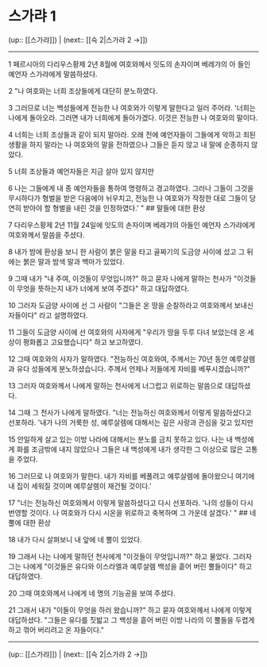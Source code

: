 # 스가랴 1

(up:: [[스가랴]]) | (next:: [[슥 2|스가랴 2 →]])

***




1 
페르시아의 다리우스황제 2년 8월에 여호와께서 잇도의 손자이며 베레갸의 아 들인 예언자 스가랴에게 말씀하셨다. 



2 
"나 여호와는 너희 조상들에게 대단히 분노하였다. 



3 
그러므로 너는 백성들에게 전능한 나 여호와가 이렇게 말한다고 일러 주어라. '너희는 나에게 돌아오라. 그러면 내가 너희에게 돌아가겠다. 이것은 전능한 나 여호와의 말이다. 



4 
너희는 너희 조상들과 같이 되지 말아라. 오래 전에 예언자들이 그들에게 악하고 죄된 생활을 하지 말라는 나 여호와의 말을 전하였으나 그들은 듣지 않고 내 말에 순종하지 않았다. 



5 
너희 조상들과 예언자들은 지금 살아 있지 않지만 



6 
나는 그들에게 내 종 예언자들을 통하여 명령하고 경고하였다. 그러나 그들이 그것을 무시하다가 형벌을 받은 다음에야 뉘우치고, 전능한 나 여호와가 작정한 대로 그들이 당연히 받아야 할 형벌을 내린 것을 인정하였다.' " ## 말들에 대한 환상 



7 
다리우스황제 2년 11월 24일에 잇도의 손자이며 베레갸의 아들인 예언자 스가랴에게 여호와께서 말씀을 주셨다. 



8 
내가 밤에 환상을 보니 한 사람이 붉은 말을 타고 골짜기의 도금양 사이에 섰고 그 뒤에는 붉은 말과 밤색 말과 백마가 있었다. 



9 
그때 내가 "내 주여, 이것들이 무엇입니까?" 하고 묻자 나에게 말하는 천사가 "이것들이 무엇을 뜻하는지 내가 너에게 보여 주겠다" 하고 대답하였다. 



10 
그러자 도금양 사이에 선 그 사람이 "그들은 온 땅을 순찰하라고 여호와께서 보내신 자들이다" 라고 설명하였다. 



11 
그들이 도금양 사이에 선 여호와의 사자에게 "우리가 땅을 두루 다녀 보았는데 온 세상이 평화롭고 고요했습니다" 하고 보고하였다. 



12 
그때 여호와의 사자가 말하였다. "전능하신 여호와여, 주께서는 70년 동안 예루살렘과 유다 성들에게 분노하셨습니다. 주께서 언제나 저들에게 자비를 베푸시겠습니까?" 



13 
그러자 여호와께서 나에게 말하는 천사에게 너그럽고 위로하는 말씀으로 대답하셨다. 



14 
그때 그 천사가 나에게 말하였다. "너는 전능하신 여호와께서 이렇게 말씀하셨다고 선포하라. '내가 나의 거룩한 성, 예루살렘에 대해서는 깊은 사랑과 관심을 갖고 있지만 



15 
안일하게 살고 있는 이방 나라에 대해서는 분노를 금치 못하고 있다. 나는 내 백성에게 화를 조금밖에 내지 않았으나 그들은 내 백성에게 내가 생각한 그 이상으로 많은 고통을 주었다. 



16 
그러므로 나 여호와가 말한다. 내가 자비를 베풀려고 예루살렘에 돌아왔으니 여기에 내 집이 세워질 것이며 예루살렘이 재건될 것이다.' 



17 
"너는 전능하신 여호와께서 이렇게 말씀하셨다고 다시 선포하라. '나의 성들이 다시 번영할 것이다. 나 여호와가 다시 시온을 위로하고 축복하며 그 가운데 살겠다.' " ## 네 뿔에 대한 환상 



18 
내가 다시 살펴보니 내 앞에 네 뿔이 있었다. 



19 
그래서 나는 나에게 말하던 천사에게 "이것들이 무엇입니까?" 하고 물었다. 그러자 그는 나에게 "이것들은 유다와 이스라엘과 예루살렘 백성을 흩어 버린 뿔들이다" 하고 대답하였다. 



20 
그때 여호와께서 나에게 네 명의 기능공을 보여 주셨다. 



21 
그래서 내가 "이들이 무엇을 하러 왔습니까?" 하고 묻자 여호와께서 나에게 이렇게 대답하셨다. "그들은 유다를 짓밟고 그 백성을 흩어 버린 이방 나라의 이 뿔들을 두렵게 하고 꺾어 버리려고 온 자들이다."

***

(up:: [[스가랴]]) | (next:: [[슥 2|스가랴 2 →]])
